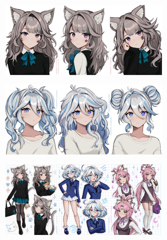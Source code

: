 [//]: # (https://www.pixiv.net/en/users/20570431/)

<table>
    <tr>
        <img src="resources/lynette_111370163_p0.png" alt="lynette_portrait" style="width:33.3%"/>
        <img src="resources/lynette_111135305_p0.png" alt="lynette_portrait" style="width:33.3%"/>
        <img src="resources/lynette_111625395_p0.png" alt="lynette_portrait" style="width:33.3%"/>
    </tr>
</table>

[//]: # (https://www.pixiv.net/en/users/20570431/)

<table>
    <tr>
        <img src="resources/furina_112477911_p0.png" alt="furina_portrait" style="width:33.3%"/>
        <img src="resources/furina_112394367_p0.png" alt="furina_portrait" style="width:33.3%"/>
        <img src="resources/furina_112590669_p0.png" alt="furina_portrait" style="width:33.3%"/>
    </tr>
</table>

[//]: # (https://www.pixiv.net/en/users/20570431/)

<table>
    <tr>
        <img src="resources/lynette_full_111783792_p0.png" alt="lynette_full_portrait" style="width:33.3%"/>
        <img src="resources/furina_full_112203886_p0.png" alt="furina_full_portrait" style="width:33.3%"/>
        <img src="resources/fuxuan_full_112426736_p0.png" alt="fuxuan_full_portrait" style="width:33.3%"/>
    </tr>
</table>
